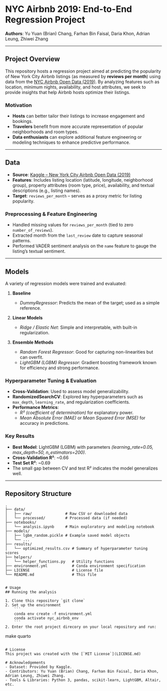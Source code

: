 # NYC Airbnb 2019: End-to-End Regression Project

**Authors**: Yu Yuan (Brian) Chang, Farhan Bin Faisal, Daria Khon, Adrian Leung, Zhiwei Zhang

---

## Project Overview

This repository hosts a regression project aimed at predicting the popularity of New York City Airbnb listings (as measured by **reviews per month**) using data from the [NYC Airbnb Open Data (2019)](https://www.kaggle.com/dgomonov/new-york-city-airbnb-open-data). By analyzing features such as location, minimum nights, availability, and host attributes, we seek to provide insights that help Airbnb hosts optimize their listings.

### Motivation

- **Hosts** can better tailor their listings to increase engagement and bookings.  
- **Travelers** benefit from more accurate representation of popular neighborhoods and room types.  
- **Data enthusiasts** can explore additional feature engineering or modeling techniques to enhance predictive performance.

---

## Data

- **Source**: [Kaggle – New York City Airbnb Open Data (2019)](https://www.kaggle.com/dgomonov/new-york-city-airbnb-open-data)  
- **Features**: Includes listing location (latitude, longitude, neighborhood group), property attributes (room type, price), availability, and textual descriptions (e.g., listing names).  
- **Target**: `reviews_per_month` – serves as a proxy metric for listing popularity.

### Preprocessing & Feature Engineering

- Handled missing values for `reviews_per_month` (tied to zero `number_of_reviews`).  
- Extracted month from the `last_review` date to capture seasonal patterns.  
- Performed VADER sentiment analysis on the `name` feature to gauge the listing’s textual sentiment.

---

## Models

A variety of regression models were trained and evaluated:

1. **Baseline**  
   - *DummyRegressor*: Predicts the mean of the target; used as a simple reference.

2. **Linear Models**  
   - *Ridge / Elastic Net*: Simple and interpretable, with built-in regularization.

3. **Ensemble Methods**  
   - *Random Forest Regressor*: Good for capturing non-linearities but can overfit.  
   - *LightGBM (LGBM) Regressor*: Gradient boosting framework known for efficiency and strong performance.

### Hyperparameter Tuning & Evaluation

- **Cross-Validation**: Used to assess model generalizability.  
- **RandomizedSearchCV**: Explored key hyperparameters such as `max_depth`, `learning_rate`, and regularization coefficients.  
- **Performance Metrics**: 
  - *R² (coefficient of determination)* for explanatory power.  
  - *Mean Absolute Error (MAE)* or *Mean Squared Error (MSE)* for accuracy in predictions.

### Key Results

- **Best Model**: LightGBM (LGBM) with parameters *(learning_rate=0.05, max_depth=50, n_estimators=200)*.  
- **Cross-Validation R²**: ~0.66  
- **Test Set R²**: ~0.69  
- The small gap between CV and test R² indicates the model generalizes well.

---

## Repository Structure

```plaintext
.
├── data/
│   ├── raw/               # Raw CSV or downloaded data
│   └── processed/         # Processed data (if needed)
├── notebooks/
│   └── analysis.ipynb     # Main exploratory and modeling notebook
├── models/
│   ├── lgbm_random.pickle # Example saved model objects
│   └── ...
├── results/
│   └── optimized_results.csv # Summary of hyperparameter tuning scores
├── helpers/
│   └── helper_functions.py   # Utility functions
├── environment.yml           # Conda environment specification
├── LICENSE                   # License file
└── README.md                 # This file


# Usage
## Running the analysis

1. Clone this repository `git clone`
2. Set up the environment
    ```
    conda env create -f environment.yml
    conda activate nyc_airbnb_env
    ```
2. Enter the root project direcory on your local repository and run:  
   ```
   make quarto
   ```

# License
This project was created with the [`MIT License`](LICENSE.md)

# Acknowledgements
- Dataset: Provided by Kaggle.
- Contributors: Yu Yuan (Brian) Chang, Farhan Bin Faisal, Daria Khon, Adrian Leung, Zhiwei Zhang.
- Tools & Libraries: Python 3, pandas, scikit-learn, LightGBM, Altair, etc.